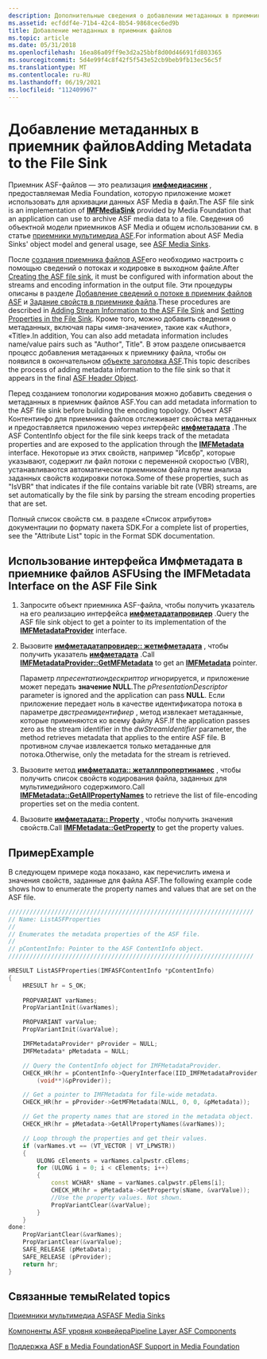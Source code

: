 ```yaml
---
description: Дополнительные сведения о добавлении метаданных в приемник файлов ASF, которые приложение может использовать для архивации данных ASF Media в файл.
ms.assetid: ecfddf4e-71b4-42c4-8b54-9868cec6ed9b
title: Добавление метаданных в приемник файлов
ms.topic: article
ms.date: 05/31/2018
ms.openlocfilehash: 16ea86a09ff9e3d2a25bbf8d00d46691fd803365
ms.sourcegitcommit: 5d4e99f4c8f42f5f543e52cb9beb9fb13ec56c5f
ms.translationtype: MT
ms.contentlocale: ru-RU
ms.lasthandoff: 06/19/2021
ms.locfileid: "112409967"
---
```

# <a name="adding-metadata-to-the-file-sink"></a><span data-ttu-id="69c60-103">Добавление метаданных в приемник файлов</span><span class="sxs-lookup"><span data-stu-id="69c60-103">Adding Metadata to the File Sink</span></span>

<span data-ttu-id="69c60-104">Приемник ASF-файлов — это реализация [**имфмедиасинк**](/windows/desktop/api/mfidl/nn-mfidl-imfmediasink) , предоставляемая Media Foundation, которую приложение может использовать для архивации данных ASF Media в файл.</span><span class="sxs-lookup"><span data-stu-id="69c60-104">The ASF file sink is an implementation of [**IMFMediaSink**](/windows/desktop/api/mfidl/nn-mfidl-imfmediasink) provided by Media Foundation that an application can use to archive ASF media data to a file.</span></span> <span data-ttu-id="69c60-105">Сведения об объектной модели приемников ASF Media и общем использовании см. в статье [приемники мультимедиа ASF](asf-media-sinks.md).</span><span class="sxs-lookup"><span data-stu-id="69c60-105">For information about ASF Media Sinks' object model and general usage, see [ASF Media Sinks](asf-media-sinks.md).</span></span>

<span data-ttu-id="69c60-106">После [создания приемника файлов ASF](creating-the-asf-file-sink.md)его необходимо настроить с помощью сведений о потоках и кодировке в выходном файле.</span><span class="sxs-lookup"><span data-stu-id="69c60-106">After [Creating the ASF file sink](creating-the-asf-file-sink.md), it must be configured with information about the streams and encoding information in the output file.</span></span> <span data-ttu-id="69c60-107">Эти процедуры описаны в разделе [Добавление сведений о потоке в приемник файлов ASF](adding-stream-information-to-the-asf-file-sink.md) и [Задание свойств в приемнике файла](setting-properties-in-the-file-sink.md).</span><span class="sxs-lookup"><span data-stu-id="69c60-107">These procedures are described in [Adding Stream Information to the ASF File Sink](adding-stream-information-to-the-asf-file-sink.md) and [Setting Properties in the File Sink](setting-properties-in-the-file-sink.md).</span></span> <span data-ttu-id="69c60-108">Кроме того, можно добавить сведения о метаданных, включая пары «имя-значение», такие как «Author», «Title».</span><span class="sxs-lookup"><span data-stu-id="69c60-108">In addition, You can also add metadata information includes name/value pairs such as "Author", Title".</span></span> <span data-ttu-id="69c60-109">В этом разделе описывается процесс добавления метаданных к приемнику файла, чтобы он появился в окончательном [объекте заголовка ASF](asf-file-structure.md).</span><span class="sxs-lookup"><span data-stu-id="69c60-109">This topic describes the process of adding metadata information to the file sink so that it appears in the final [ASF Header Object](asf-file-structure.md).</span></span>

<span data-ttu-id="69c60-110">Перед созданием топологии кодирования можно добавить сведения о метаданных в приемник файлов ASF.</span><span class="sxs-lookup"><span data-stu-id="69c60-110">You can add metadata information to the ASF file sink before building the encoding topology.</span></span> <span data-ttu-id="69c60-111">Объект ASF Контентинфо для приемника файлов отслеживает свойства метаданных и предоставляется приложению через интерфейс [**имфметадата**](/windows/desktop/api/mfidl/nn-mfidl-imfmetadata) .</span><span class="sxs-lookup"><span data-stu-id="69c60-111">The ASF ContentInfo object for the file sink keeps track of the metadata properties and are exposed to the application through the [**IMFMetadata**](/windows/desktop/api/mfidl/nn-mfidl-imfmetadata) interface.</span></span> <span data-ttu-id="69c60-112">Некоторые из этих свойств, например "Исвбр", которые указывают, содержит ли файл потоки с переменной скоростью (VBR), устанавливаются автоматически приемником файла путем анализа заданных свойств кодировки потока.</span><span class="sxs-lookup"><span data-stu-id="69c60-112">Some of these properties, such as "IsVBR" that indicates if the file contains variable bit rate (VBR) streams, are set automatically by the file sink by parsing the stream encoding properties that are set.</span></span>

<span data-ttu-id="69c60-113">Полный список свойств см. в разделе «Список атрибутов» документации по формату пакета SDK.</span><span class="sxs-lookup"><span data-stu-id="69c60-113">For a complete list of properties, see the "Attribute List" topic in the Format SDK documentation.</span></span>

## <a name="using-the-imfmetadata-interface-on-the-asf-file-sink"></a><span data-ttu-id="69c60-114">Использование интерфейса Имфметадата в приемнике файлов ASF</span><span class="sxs-lookup"><span data-stu-id="69c60-114">Using the IMFMetadata Interface on the ASF File Sink</span></span>

1.  <span data-ttu-id="69c60-115">Запросите объект приемника ASF-файла, чтобы получить указатель на его реализацию интерфейса [**имфметадатапровидер**](/windows/desktop/api/mfidl/nn-mfidl-imfmetadataprovider) .</span><span class="sxs-lookup"><span data-stu-id="69c60-115">Query the ASF file sink object to get a pointer to its implementation of the [**IMFMetadataProvider**](/windows/desktop/api/mfidl/nn-mfidl-imfmetadataprovider) interface.</span></span>
2.  <span data-ttu-id="69c60-116">Вызовите [**имфметадатапровидер:: жетмфметадата**](/windows/desktop/api/mfidl/nf-mfidl-imfmetadataprovider-getmfmetadata) , чтобы получить указатель [**имфметадата**](/windows/desktop/api/mfidl/nn-mfidl-imfmetadata) .</span><span class="sxs-lookup"><span data-stu-id="69c60-116">Call [**IMFMetadataProvider::GetMFMetadata**](/windows/desktop/api/mfidl/nf-mfidl-imfmetadataprovider-getmfmetadata) to get an [**IMFMetadata**](/windows/desktop/api/mfidl/nn-mfidl-imfmetadata) pointer.</span></span>

    <span data-ttu-id="69c60-117">Параметр *ппресентатиондескриптор* игнорируется, и приложение может передать **значение NULL**.</span><span class="sxs-lookup"><span data-stu-id="69c60-117">The *pPresentationDescriptor* parameter is ignored and the application can pass **NULL**.</span></span> <span data-ttu-id="69c60-118">Если приложение передает ноль в качестве идентификатора потока в параметре *двстреамидентифиер* , метод извлекает метаданные, которые применяются ко всему файлу ASF.</span><span class="sxs-lookup"><span data-stu-id="69c60-118">If the application passes zero as the stream identifier in the *dwStreamIdentifier* parameter, the method retrieves metadata that applies to the entire ASF file.</span></span> <span data-ttu-id="69c60-119">В противном случае извлекается только метаданные для потока.</span><span class="sxs-lookup"><span data-stu-id="69c60-119">Otherwise, only the metadata for the stream is retrieved.</span></span>

3.  <span data-ttu-id="69c60-120">Вызовите метод [**имфметадата:: жеталлпропертинамес**](/windows/desktop/api/mfidl/nf-mfidl-imfmetadata-getallpropertynames) , чтобы получить список свойств кодирования файла, заданных для мультимедийного содержимого.</span><span class="sxs-lookup"><span data-stu-id="69c60-120">Call [**IMFMetadata::GetAllPropertyNames**](/windows/desktop/api/mfidl/nf-mfidl-imfmetadata-getallpropertynames) to retrieve the list of file-encoding properties set on the media content.</span></span>
4.  <span data-ttu-id="69c60-121">Вызовите [**имфметадата:: Property**](/windows/desktop/api/mfidl/nf-mfidl-imfmetadata-getproperty) , чтобы получить значения свойств.</span><span class="sxs-lookup"><span data-stu-id="69c60-121">Call [**IMFMetadata::GetProperty**](/windows/desktop/api/mfidl/nf-mfidl-imfmetadata-getproperty) to get the property values.</span></span>

## <a name="example"></a><span data-ttu-id="69c60-122">Пример</span><span class="sxs-lookup"><span data-stu-id="69c60-122">Example</span></span>

<span data-ttu-id="69c60-123">В следующем примере кода показано, как перечислить имена и значения свойств, заданные для файла ASF.</span><span class="sxs-lookup"><span data-stu-id="69c60-123">The following example code shows how to enumerate the property names and values that are set on the ASF file.</span></span>


```C++
/////////////////////////////////////////////////////////////////////
// Name: ListASFProperties
//
// Enumerates the metadata properties of the ASF file. 
//
// pContentInfo: Pointer to the ASF ContentInfo object.
/////////////////////////////////////////////////////////////////////

HRESULT ListASFProperties(IMFASFContentInfo *pContentInfo)
{
    HRESULT hr = S_OK;
    
    PROPVARIANT varNames;
    PropVariantInit(&varNames);

    PROPVARIANT varValue;
    PropVariantInit(&varValue);

    IMFMetadataProvider* pProvider = NULL;
    IMFMetadata* pMetadata = NULL;

    // Query the ContentInfo object for IMFMetadataProvider.
    CHECK_HR(hr = pContentInfo->QueryInterface(IID_IMFMetadataProvider,
        (void**)&pProvider));

    // Get a pointer to IMFMetadata for file-wide metadata.
    CHECK_HR(hr = pProvider->GetMFMetadata(NULL, 0, 0, &pMetadata));

    // Get the property names that are stored in the metadata object.
    CHECK_HR(hr = pMetadata->GetAllPropertyNames(&varNames));

    // Loop through the properties and get their values.
    if (varNames.vt == (VT_VECTOR | VT_LPWSTR))
    {
        ULONG cElements = varNames.calpwstr.cElems;
        for (ULONG i = 0; i < cElements; i++)
        {
            const WCHAR* sName = varNames.calpwstr.pElems[i];
            CHECK_HR(hr = pMetadata->GetProperty(sName, &varValue));
            //Use the property values. Not shown.
            PropVariantClear(&varValue);
        }
    }
done:
    PropVariantClear(&varNames);
    PropVariantClear(&varValue);
    SAFE_RELEASE (pMetaData);
    SAFE_RELEASE (pProvider);
    return hr;
}
```



## <a name="related-topics"></a><span data-ttu-id="69c60-124">Связанные темы</span><span class="sxs-lookup"><span data-stu-id="69c60-124">Related topics</span></span>

<dl> <dt>

[<span data-ttu-id="69c60-125">Приемники мультимедиа ASF</span><span class="sxs-lookup"><span data-stu-id="69c60-125">ASF Media Sinks</span></span>](asf-media-sinks.md)
</dt> <dt>

[<span data-ttu-id="69c60-126">Компоненты ASF уровня конвейера</span><span class="sxs-lookup"><span data-stu-id="69c60-126">Pipeline Layer ASF Components</span></span>](pipeline-layer-asf-components.md)
</dt> <dt>

[<span data-ttu-id="69c60-127">Поддержка ASF в Media Foundation</span><span class="sxs-lookup"><span data-stu-id="69c60-127">ASF Support in Media Foundation</span></span>](asf-support-in-media-foundation.md)
</dt> </dl>

 

 



